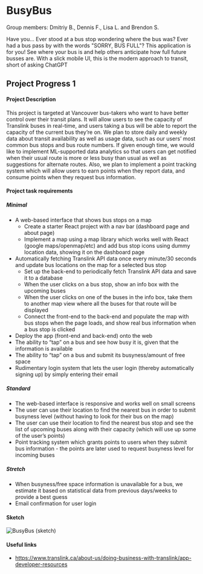 # BusyBus

Group members: Dmitriy B., Dennis F., Lisa L. and Brendon S.

Have you... Ever stood at a bus stop wondering where the bus was? Ever had a bus pass by with the words "SORRY, BUS FULL"? This application is for you! See where your bus is and help others anticipate how full future busses are. With a slick mobile UI, this is the modern approach to transit, short of asking ChatGPT

## Project Progress 1

#### Project Description

This project is targeted at Vancouver bus-takers who want to have better control over their transit plans. It will allow users to see the capacity of Translink buses in real-time, and users taking a bus will be able to report the capacity of the current bus they’re on. We plan to store daily and weekly data about transit availability as well as usage data, such as our users’ most common bus stops and bus route numbers. If given enough time, we would like to implement ML-supported data analytics so that users can get notified when their usual route is more or less busy than usual as well as suggestions for alternate routes. Also, we plan to implement a point tracking system which will allow users to earn points when they report data, and consume points when they request bus information.

#### Project task requirements

##### Minimal

- A web-based interface that shows bus stops on a map
  - Create a starter React project with a nav bar (dashboard page and about page)
  - Implement a map using a map library which works well with React (google maps/openmap/etc) and add bus stop icons using dummy location data, showing it on the dashboard page
- Automatically fetching Translink API data once every minute/30 seconds and update bus locations on the map for a selected bus stop
  - Set up the back-end to periodically fetch Translink API data and save it to a database
  - When the user clicks on a bus stop, show an info box with the upcoming buses
  - When the user clicks on one of the buses in the info box, take them to another map view where all the buses for that route will be displayed
  - Connect the front-end to the back-end and populate the map with bus stops when the page loads, and show real bus information when a bus stop is clicked
- Deploy the app (front-end and back-end) onto the web
- The ability to “tap” on a bus and see how busy it is, given that the information is available
- The ability to “tap” on a bus and submit its busyness/amount of free space
- Rudimentary login system that lets the user login (thereby automatically signing up) by simply entering their email

##### Standard

- The web-based interface is responsive and works well on small screens
- The user can use their location to find the nearest bus in order to submit busyness level (without having to look for their bus on the map)
- The user can use their location to find the nearest bus stop and see the list of upcoming buses along with their capacity (which will use up some of the user’s points)
- Point tracking system which grants points to users when they submit bus information - the points are later used to request busyness level for incoming buses

##### Stretch

- When busyness/free space information is unavailable for a bus, we estimate it based on statistical data from previous days/weeks to provide a best guess
- Email confirmation for user login

#### Sketch

![BusyBus (sketch)](https://github.com/dburenok/cpsc-455-project/assets/8009732/b6e009bd-dd90-4033-9c2b-ee1489862caf)

#### Useful links

- https://www.translink.ca/about-us/doing-business-with-translink/app-developer-resources
